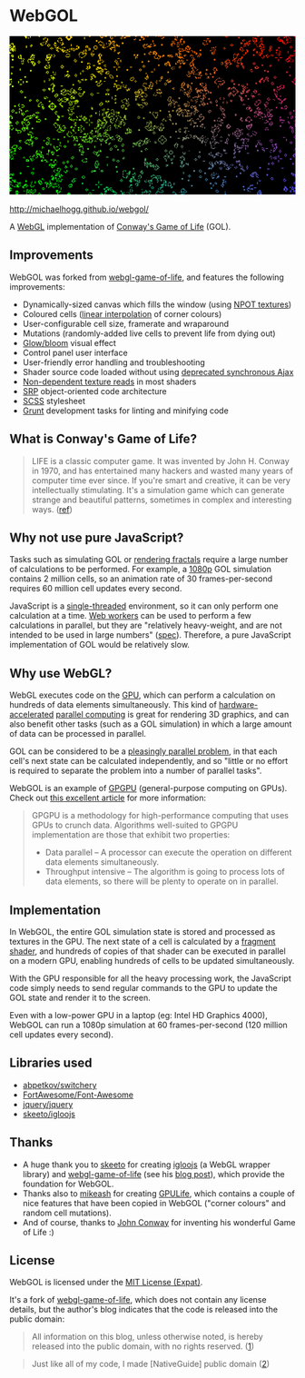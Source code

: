 # WebGOL

![Screenshot](screenshot.png)

http://michaelhogg.github.io/webgol/

A [WebGL](http://en.wikipedia.org/wiki/WebGL) implementation of
[Conway's Game of Life](http://en.wikipedia.org/wiki/Conway%27s_Game_of_Life)
(GOL).


## Improvements

WebGOL was forked from
[webgl-game-of-life](https://github.com/skeeto/webgl-game-of-life),
and features the following improvements:

* Dynamically-sized canvas which fills the window (using [NPOT textures](https://www.khronos.org/webgl/wiki/WebGL_and_OpenGL_Differences#Non-Power_of_Two_Texture_Support))
* Coloured cells ([linear interpolation](http://en.wikipedia.org/wiki/Linear_interpolation) of corner colours)
* User-configurable cell size, framerate and wraparound
* Mutations (randomly-added live cells to prevent life from dying out)
* [Glow/bloom](http://en.wikipedia.org/wiki/Bloom_%28shader_effect%29) visual effect
* Control panel user interface
* User-friendly error handling and troubleshooting
* Shader source code loaded without using [deprecated synchronous Ajax](https://developer.mozilla.org/en-US/docs/Web/API/XMLHttpRequest#Parameters)
* [Non-dependent texture reads](http://stackoverflow.com/questions/1054096/what-is-a-dependent-texture-read) in most shaders
* [SRP](http://en.wikipedia.org/wiki/Single_responsibility_principle) object-oriented code architecture
* [SCSS](http://sass-lang.com/) stylesheet
* [Grunt](http://gruntjs.com/) development tasks for linting and minifying code


## What is Conway's Game of Life?

> LIFE is a classic computer game.  It was invented by John H. Conway
> in 1970, and has entertained many hackers and wasted many years of
> computer time ever since.  If you're smart and creative, it can be
> very intellectually stimulating.  It's a simulation game which can
> generate strange and beautiful patterns, sometimes in complex and
> interesting ways.
> ([ref](http://src.gnu-darwin.org/ports/games/lucidlife/work/lucidlife-0.9.1/doc/patterns.html))


## Why not use pure JavaScript?

Tasks such as simulating GOL or [rendering fractals](http://fract.ured.me/)
require a large number of calculations to be performed. For example, a
[1080p](http://en.wikipedia.org/wiki/1080p) GOL simulation contains
2 million cells, so an animation rate of 30 frames-per-second requires
60 million cell updates every second.

JavaScript is a [single-threaded](http://en.wikipedia.org/wiki/Single_threading)
environment, so it can only perform one calculation at a time.
[Web workers](http://en.wikipedia.org/wiki/Web_worker) can be used to
perform a few calculations in parallel, but they are
"relatively heavy-weight, and are not intended to be used in large numbers"
([spec](http://www.w3.org/TR/workers/#scope)). Therefore, a pure JavaScript
implementation of GOL would be relatively slow.


## Why use WebGL?

WebGL executes code on the
[GPU](http://en.wikipedia.org/wiki/Graphics_processing_unit),
which can perform a calculation on hundreds of data elements simultaneously.
This kind of
[hardware-accelerated](http://en.wikipedia.org/wiki/Hardware_acceleration)
[parallel computing](http://en.wikipedia.org/wiki/Parallel_computing)
is great for rendering 3D graphics, and can also benefit other tasks (such as
a GOL simulation) in which a large amount of data can be processed in parallel.

GOL can be considered to be a
[pleasingly parallel problem](http://en.wikipedia.org/wiki/Pleasingly_parallel),
in that each cell's next state can be calculated independently, and so "little or
no effort is required to separate the problem into a number of parallel tasks".

WebGOL is an example of
[GPGPU](http://en.wikipedia.org/wiki/General-purpose_computing_on_graphics_processing_units)
(general-purpose computing on GPUs). Check out
[this excellent article](https://www.tacc.utexas.edu/news/feature-stories/2010/8-things-you-should-know-about-gpgpu-technology)
for more information:

> GPGPU is a methodology for high-performance computing that uses GPUs to crunch data.
> Algorithms well-suited to GPGPU implementation are those that exhibit two properties:
>
>  * Data parallel – A processor can execute the operation on different data elements simultaneously.
>  * Throughput intensive – The algorithm is going to process lots of data elements,
>    so there will be plenty to operate on in parallel.


## Implementation

In WebGOL, the entire GOL simulation state is stored and processed as textures
in the GPU. The next state of a cell is calculated by a
[fragment shader](http://en.wikipedia.org/wiki/Shader#Pixel_shaders),
and hundreds of copies of that shader can be executed in parallel on a modern GPU,
enabling hundreds of cells to be updated simultaneously.

With the GPU responsible for all the heavy processing work, the JavaScript code
simply needs to send regular commands to the GPU to update the GOL state
and render it to the screen.

Even with a low-power GPU in a laptop (eg: Intel HD Graphics 4000),
WebGOL can run a 1080p simulation at 60 frames-per-second
(120 million cell updates every second).


## Libraries used

* [abpetkov/switchery](https://github.com/abpetkov/switchery)
* [FortAwesome/Font-Awesome](https://github.com/FortAwesome/Font-Awesome)
* [jquery/jquery](https://github.com/jquery/jquery)
* [skeeto/igloojs](https://github.com/skeeto/igloojs)


## Thanks

* A huge thank you to [skeeto](https://github.com/skeeto) for creating
  [igloojs](https://github.com/skeeto/igloojs) (a WebGL wrapper library) and
  [webgl-game-of-life](https://github.com/skeeto/webgl-game-of-life)
  (see his [blog post](http://nullprogram.com/blog/2014/06/10/)),
  which provide the foundation for WebGOL.
* Thanks also to [mikeash](https://github.com/mikeash) for creating
  [GPULife](https://github.com/mikeash/GPULife), which contains a couple
  of nice features that have been copied in WebGOL ("corner colours"
  and random cell mutations).
* And of course, thanks to
  [John Conway](http://en.wikipedia.org/wiki/John_Horton_Conway)
  for inventing his wonderful Game of Life :)


## License

WebGOL is licensed under the
[MIT License (Expat)](http://en.wikipedia.org/wiki/MIT_License).

It's a fork of
[webgl-game-of-life](https://github.com/skeeto/webgl-game-of-life),
which does not contain any license details, but the author's blog
indicates that the code is released into the public domain:

> All information on this blog, unless otherwise noted, is hereby released
> into the public domain, with no rights reserved.
> ([1](http://nullprogram.com/blog/2014/06/10/))

<i></i>

> Just like all of my code, I made [NativeGuide] public domain
> ([2](http://nullprogram.com/blog/2011/11/06/))
